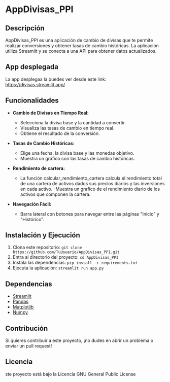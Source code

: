 # AppDivisas_PPI

## Descripción
AppDivisas_PPI es una aplicación de cambio de divisas que te permite realizar conversiones y obtener tasas de cambio históricas. La aplicación utiliza Streamlit y se conecta a una API para obtener datos actualizados.

## App desplegada
La app desplegaa la puedes ver desde este link: https://divisas.streamlit.app/

## Funcionalidades
- **Cambio de Divisas en Tiempo Real:**
  - Selecciona la divisa base y la cantidad a convertir.
  - Visualiza las tasas de cambio en tiempo real.
  - Obtiene el resultado de la conversión.

- **Tasas de Cambio Históricas:**
  - Elige una fecha, la divisa base y las monedas objetivo.
  - Muestra un gráfico con las tasas de cambio históricas.
- **Rendimiento de cartera:**
  - La función calcular_rendimiento_cartera calcula  el rendimiento total de una cartera de activos dados sus precios diarios y las inversiones en cada activo.
  -Muestra un grafico de el rendimiento diario de los activos que componen la cartera.

- **Navegación Fácil:**
  - Barra lateral con botones para navegar entre las páginas "Inicio" y "Histórico".

## Instalación y Ejecución
1. Clona este repositorio: `git clone https://github.com/TuUsuario/AppDivisas_PPI.git`
2. Entra al directorio del proyecto: `cd AppDivisas_PPI`
3. Instala las dependencias: `pip install -r requirements.txt`
4. Ejecuta la aplicación: `streamlit run app.py`

## Dependencias
- [Streamlit](https://streamlit.io/)
- [Pandas](https://pandas.pydata.org/)
- [Matplotlib](https://matplotlib.org/)
- [Numpy](https://numpy.org/)

## Contribución
Si quieres contribuir a este proyecto, ¡no dudes en abrir un problema o enviar un pull request!

## Licencia
ste proyecto está bajo la Licencia GNU General Public License
